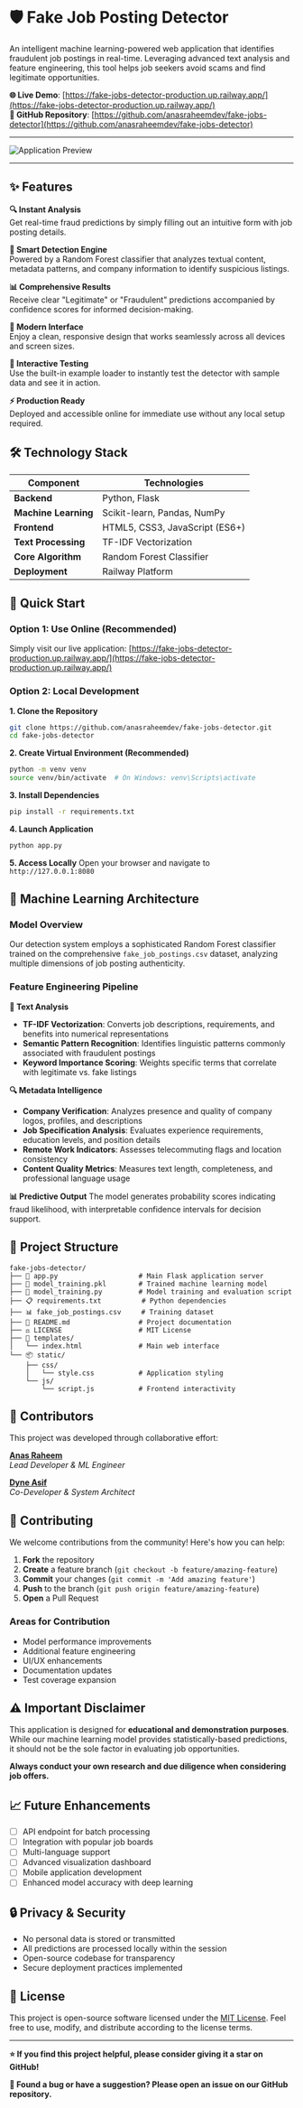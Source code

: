 # 🛡️ Fake Job Posting Detector

An intelligent machine learning-powered web application that identifies fraudulent job postings in real-time. Leveraging advanced text analysis and feature engineering, this tool helps job seekers avoid scams and find legitimate opportunities.

**🌐 Live Demo**: [https://fake-jobs-detector-production.up.railway.app/](https://fake-jobs-detector-production.up.railway.app/)  
**📂 GitHub Repository**: [https://github.com/anasraheemdev/fake-jobs-detector](https://github.com/anasraheemdev/fake-jobs-detector)

---

![Application Preview](https://raw.githubusercontent.com/anasraheemdev/fake-jobs-detector/main/image_d6649d.png)

---

## ✨ Features

**🔍 Instant Analysis**  
Get real-time fraud predictions by simply filling out an intuitive form with job posting details.

**🧠 Smart Detection Engine**  
Powered by a Random Forest classifier that analyzes textual content, metadata patterns, and company information to identify suspicious listings.

**📊 Comprehensive Results**  
Receive clear "Legitimate" or "Fraudulent" predictions accompanied by confidence scores for informed decision-making.

**🎨 Modern Interface**  
Enjoy a clean, responsive design that works seamlessly across all devices and screen sizes.

**🧪 Interactive Testing**  
Use the built-in example loader to instantly test the detector with sample data and see it in action.

**⚡ Production Ready**  
Deployed and accessible online for immediate use without any local setup required.

## 🛠️ Technology Stack

| Component | Technologies |
|-----------|-------------|
| **Backend** | Python, Flask |
| **Machine Learning** | Scikit-learn, Pandas, NumPy |
| **Frontend** | HTML5, CSS3, JavaScript (ES6+) |
| **Text Processing** | TF-IDF Vectorization |
| **Core Algorithm** | Random Forest Classifier |
| **Deployment** | Railway Platform |

## 🚀 Quick Start

### Option 1: Use Online (Recommended)
Simply visit our live application: [https://fake-jobs-detector-production.up.railway.app/](https://fake-jobs-detector-production.up.railway.app/)

### Option 2: Local Development

**1. Clone the Repository**
```bash
git clone https://github.com/anasraheemdev/fake-jobs-detector.git
cd fake-jobs-detector
```

**2. Create Virtual Environment (Recommended)**
```bash
python -m venv venv
source venv/bin/activate  # On Windows: venv\Scripts\activate
```

**3. Install Dependencies**
```bash
pip install -r requirements.txt
```

**4. Launch Application**
```bash
python app.py
```

**5. Access Locally**
Open your browser and navigate to `http://127.0.0.1:8080`

## 🧠 Machine Learning Architecture

### Model Overview
Our detection system employs a sophisticated Random Forest classifier trained on the comprehensive `fake_job_postings.csv` dataset, analyzing multiple dimensions of job posting authenticity.

### Feature Engineering Pipeline

**📝 Text Analysis**
- **TF-IDF Vectorization**: Converts job descriptions, requirements, and benefits into numerical representations
- **Semantic Pattern Recognition**: Identifies linguistic patterns commonly associated with fraudulent postings
- **Keyword Importance Scoring**: Weights specific terms that correlate with legitimate vs. fake listings

**🔍 Metadata Intelligence**
- **Company Verification**: Analyzes presence and quality of company logos, profiles, and descriptions
- **Job Specification Analysis**: Evaluates experience requirements, education levels, and position details
- **Remote Work Indicators**: Assesses telecommuting flags and location consistency
- **Content Quality Metrics**: Measures text length, completeness, and professional language usage

**📊 Predictive Output**
The model generates probability scores indicating fraud likelihood, with interpretable confidence intervals for decision support.

## 📁 Project Structure

```
fake-jobs-detector/
├── 🐍 app.py                    # Main Flask application server
├── 🤖 model_training.pkl        # Trained machine learning model
├── 📓 model_training.py         # Model training and evaluation script
├── 📋 requirements.txt          # Python dependencies
├── 📊 fake_job_postings.csv     # Training dataset
├── 📖 README.md                 # Project documentation
├── ⚖️ LICENSE                   # MIT License
├── 🎨 templates/
│   └── index.html              # Main web interface
└── 📦 static/
    ├── css/
    │   └── style.css           # Application styling
    └── js/
        └── script.js           # Frontend interactivity
```

## 👥 Contributors

This project was developed through collaborative effort:

**[Anas Raheem](https://github.com/anasraheemdev)**  
*Lead Developer & ML Engineer*

**[Dyne Asif](https://github.com/DyneStein)**  
*Co-Developer & System Architect*

## 🤝 Contributing

We welcome contributions from the community! Here's how you can help:

1. **Fork** the repository
2. **Create** a feature branch (`git checkout -b feature/amazing-feature`)
3. **Commit** your changes (`git commit -m 'Add amazing feature'`)
4. **Push** to the branch (`git push origin feature/amazing-feature`)
5. **Open** a Pull Request

### Areas for Contribution
- Model performance improvements
- Additional feature engineering
- UI/UX enhancements
- Documentation updates
- Test coverage expansion

## ⚠️ Important Disclaimer

This application is designed for **educational and demonstration purposes**. While our machine learning model provides statistically-based predictions, it should not be the sole factor in evaluating job opportunities. 

**Always conduct your own research and due diligence when considering job offers.**

## 📈 Future Enhancements

- [ ] API endpoint for batch processing
- [ ] Integration with popular job boards
- [ ] Multi-language support
- [ ] Advanced visualization dashboard
- [ ] Mobile application development
- [ ] Enhanced model accuracy with deep learning

## 🔒 Privacy & Security

- No personal data is stored or transmitted
- All predictions are processed locally within the session
- Open-source codebase for transparency
- Secure deployment practices implemented

## 📜 License

This project is open-source software licensed under the [MIT License](LICENSE). Feel free to use, modify, and distribute according to the license terms.

---

**⭐ If you find this project helpful, please consider giving it a star on GitHub!**

**🐛 Found a bug or have a suggestion? Please open an issue on our GitHub repository.**
